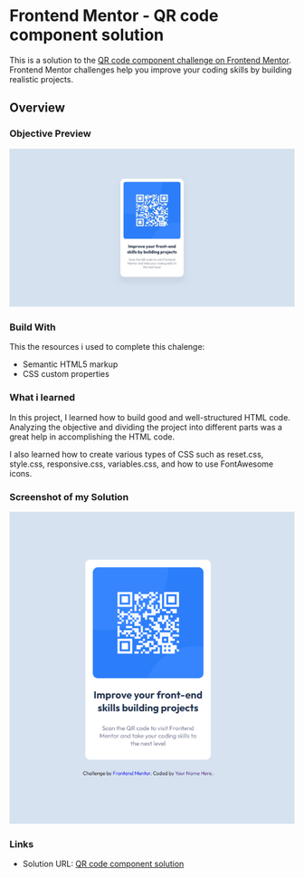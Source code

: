 # Frontend Mentor - QR code component solution

This is a solution to the [QR code component challenge on Frontend Mentor](https://www.frontendmentor.io/challenges/qr-code-component-iux_sIO_H). Frontend Mentor challenges help you improve your coding skills by building realistic projects. 

## Overview

### Objective Preview

![Imagem do Objetivo](./design/desktop-design.jpg)

### Build With

This the resources i used to complete this chalenge:

- Semantic HTML5 markup
- CSS custom properties

### What i learned

In this project, I learned how to build good and well-structured HTML code. Analyzing the objective and dividing the project into different parts was a great help in accomplishing the HTML code.

I also learned how to create various types of CSS such as reset.css, style.css, responsive.css, variables.css, and how to use FontAwesome icons.

### Screenshot of my Solution

![Minha solução](./design/minha%20solução.png)

### Links

- Solution URL: [QR code component solution](https://fctexi.github.io/QR-code-component/)
